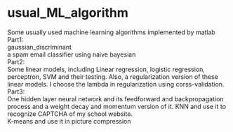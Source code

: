 # usual_ML_algorithm  
Some usually used machine learning algorithms implemented by matlab  
Part1:  
gaussian_discriminant  
a spam email classifier using naive bayesian  
Part2:  
Some linear models, including Linear regression, logistic regression, perceptron, SVM and their testing. Also, a regularization version of these linear models. I choose the lambda in regularization using corss-validation.
Part3:  
One hidden layer neural network and its feedforward and backpropagation process and a weight decay and momentum version of it.
KNN and use it to recognize CAPTCHA of my school website.  
K-means and use it in picture compression
